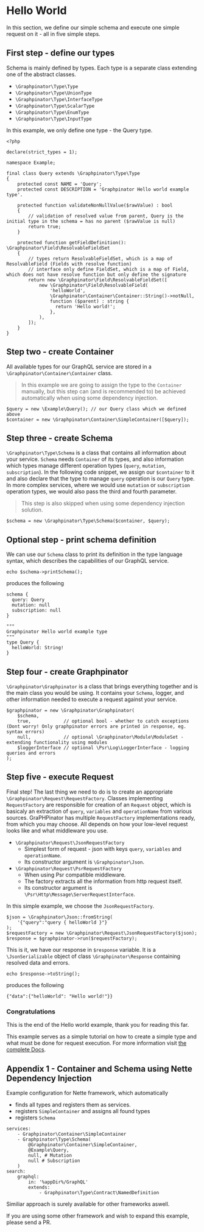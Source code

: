 # Hello World

In this section, we define our simple schema and execute one simple request on it - all in five simple steps.

## First step - define our types

Schema is mainly defined by types. Each type is a separate class extending one of the abstract classes.

- `\Graphpinator\Type\Type`
- `\Graphpinator\Type\UnionType`
- `\Graphpinator\Type\InterfaceType`
- `\Graphpinator\Type\ScalarType`
- `\Graphpinator\Type\EnumType`
- `\Graphpinator\Type\InputType`

In this example, we only define one type - the Query type.

```
<?php

declare(strict_types = 1);

namespace Example;

final class Query extends \Graphpinator\Type\Type
{
    protected const NAME = 'Query';
    protected const DESCRIPTION = 'Graphpinator Hello world example type'.

    protected function validateNonNullValue($rawValue) : bool
    {
        // validation of resolved value from parent, Query is the initial type in the schema = has no parent ($rawValue is null)
        return true;
    }

    protected function getFieldDefinition(): \Graphpinator\Field\ResolvableFieldSet
    {
        // types return ResolvableFieldSet, which is a map of ResolvableField (Fields with resolve function)
        // interface only define FieldSet, which is a map of Field, which does not have resolve function but only define the signature
        return new \Graphpinator\Field\ResolvableFieldSet([
            new \Graphpinator\Field\ResolvableField(
                'helloWorld',
                \Graphpinator\Container\Container::String()->notNull,
                function ($parent) : string {
                  return 'Hello world!';
                },
            ),
        ]);
    }
}
```

## Step two - create Container

All available types for our GraphQL service are stored in a `\Graphpinator\Container\Container` class. 

> In this example we are going to assign the type to the `Container` manually, 
but this step can (and is recommended to) be achieved automatically when using some dependency injection.

```
$query = new \Example\Query(); // our Query class which we defined above
$container = new \Graphpinator\Container\SimpleContainer([$query]);
```

## Step three - create Schema

`\Graphpinator\Type\Schema` is a class that contains all information about your service.
`Schema` needs `Container` of its types, and also information which types manage different operation types (`query`, `mutation`, `subscription`).
In the following code snippet, we assign our `$container` to it and also declare that the type to manage `query` operation is our `Query` type.
In more complex services, where we would use `mutation` or `subscription` operation types, we would also pass the third and fourth parameter.

> This step is also skipped when using some dependency injection solution.

```
$schema = new \Graphpinator\Type\Schema($container, $query);
```

## Optional step - print schema definition

We can use our `Schema` class to print its definition in the type language syntax, which describes the capabilities of our GraphQL service.

```
echo $schema->printSchema();
```

produces the following

```
schema {
  query: Query
  mutation: null
  subscription: null
}

"""
Graphpinator Hello world example type
"""
type Query {
  helloWorld: String!
}
```

## Step four - create Graphpinator

`\Graphpinator\Graphpinator` is a class that brings everything together and is the main class you would be using.
It contains your `Schema`, logger, and other information needed to execute a request against your service.

```
$graphpinator = new \Graphpinator\Graphpinator(
    $schema, 
    true,            // optional bool - whether to catch exceptions (Dont worry! Only graphpinator errors are printed in response, eg. syntax errors)
    null,            // optional \Graphpinator\Module\ModuleSet - extending functionality using modules
    $loggerInterface // optional \Psr\Log\LoggerInterface - logging queries and errors
);
```

## Step five - execute Request

Final step! The last thing we need to do is to create an appropriate `\Graphpinator\Request\RequestFactory`.
Classes implementing `RequestFactory` are responsible for creation of an `Request` object, 
which is basicaly an extraction of `query`, `variables` and `operationName` from various sources.
GraPHPinator has multiple `RequestFactory` implementations ready, from which you may choose. 
All depends on how your low-level request looks like and what middleware you use.

- `\Graphpinator\Request\JsonRequestFactory` 
  - Simplest form of request - json with keys `query`, `variables` and `operationName`.
  - Its constructor argument is `\Graphpinator\Json`.
- `\Graphpinator\Request\PsrRequestFactory` 
  - When using Psr compatible middleware.
  - The factory extracts all the information from http request itself.
  - Its constructor argument is `\Psr\Http\Message\ServerRequestInterface`.

In this simple example, we choose the `JsonRequestFactory`.

```
$json = \Graphpinator\Json::fromString(
    '{"query":"query { helloWorld }"}
);
$requestFactory = new \Graphpinator\Request\JsonRequestFactory($json);
$response = $graphpinator->run($requestFactory);
```

This is it, we have our response in `$response` variable. 
It is a  `\JsonSerializable` object of class `\Graphpinator\Response` containing resolved data and errors.

```
echo $response->toString();
```

produces the following

```
{"data":{"helloWorld": "Hello world!"}}
```

### Congratulations

This is the end of the Hello world example, thank you for reading this far.

This example serves as a simple tutorial on how to create a simple type and what must be done for request execution. 
For more information visit [the complete Docs](https://github.com/infinityloop-dev/graphpinator/blob/master/docs/README.md).

## Appendix 1 - Container and Schema using Nette Dependency Injection

Example configuration for Nette framework, which automatically
- finds all types and registers them as services.
- registers `SimpleContainer` and assigns all found types
- registers `Schema`

```
services:
    - Graphpinator\Container\SimpleContainer
    - Graphpinator\Type\Schema(
        @Graphpinator\Container\SimpleContainer,
        @Example\Query,
        null, # Mutation
        null # Subscription
    )
search:
    graphql:
        in: '%appDir%/GraphQL'
        extends:
            - Graphpinator\Type\Contract\NamedDefinition
```

Similiar approach is surely available for other frameworks aswell. 

If you are using some other framework and wish to expand this example, please send a PR.
